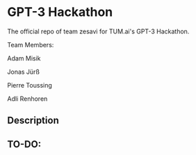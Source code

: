 # GPT-3 Hackathon
The official repo of team zesavi for TUM.ai's GPT-3 Hackathon.

Team Members:

Adam Misik

Jonas Jürß

Pierre Toussing

Adli Renhoren 

## Description 

## TO-DO:



